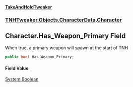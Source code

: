 #### [TakeAndHoldTweaker](index.md 'index')
### [TNHTweaker.Objects.CharacterData](TNHTweaker.Objects.CharacterData.md 'TNHTweaker.Objects.CharacterData').[Character](TNHTweaker.Objects.CharacterData.Character.md 'TNHTweaker.Objects.CharacterData.Character')

## Character.Has_Weapon_Primary Field

When true, a primary weapon will spawn at the start of TNH

```csharp
public bool Has_Weapon_Primary;
```

#### Field Value
[System.Boolean](https://docs.microsoft.com/en-us/dotnet/api/System.Boolean 'System.Boolean')